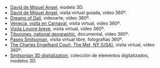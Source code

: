 * [David de Miguel Angel](https://sketchfab.com/3d-models/michelangelo-david-e5150a0f052447e0bff1fc588af6b6da), modelo 3D.
* [David de Miguel Angel](https://www.youtube.com/watch?v=Sal4uJLftpY), visita virtual guiada, vídeo 360º.
* [Dreams of Dalí](https://www.youtube.com/watch?v=F1eLeIocAcU), videoarte, vídeo 360º.
* [Venecia, visita en Carnaval](https://www.youtube.com/watch?v=pwivE6bvD8w&t=154s), visita virtual, video 360º.
* [Visita Louvre breve](https://www.youtube.com/watch?v=xdiTy_YjVvg), visita virtual, vídeo 360º.
* [Tiburones, national geographic](https://www.youtube.com/watch?v=rG4jSz_2HDY), documental, vídeo 360º.
* [Paseo Smitsonian](https://naturalhistory2.si.edu/vt3/NMNH/z_tour-023.html), visita virtual libre, fotografías 360º.
* [The Charles Engelhard Court, The Met, NY (USA)](https://www.youtube.com/watch?v=79DmmD6ukYU&t=131s), visita virtual, vídeo 360º.
* [Smitsonian 3D digitalization](https://3d.si.edu/), colección de elementos digitalizados, modelos 3D.

